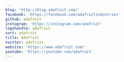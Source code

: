 ```yaml
---
blog: 'http://blog.adafruit.com/'
facebook: 'https://facebook.com/adafruitindustries'
github: adafruit
instagram: 'https://instagram.com/adafruit'
logohandle: adafruit
sort: adafruit
title: Adafruit
twitter: adafruit
website: 'https://www.adafruit.com/'
youtube: 'https://youtube.com/adafruit'
---
```


